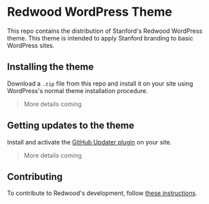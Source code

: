 # Redwood WordPress Theme
This repo contains the distribution of Stanford's Redwood WordPress theme.
This theme is intended to apply Stanford branding to basic WordPress sites.

## Installing the theme
Download a `.zip` file from this repo and install it on your site using
WordPress's normal theme installation procedure.

> More details coming

## Getting updates to the theme
Install and activate the
[GitHub Updater plugin](https://github.com/afragen/git-updater)
on your site.

> More details coming

## Contributing
To contribute to Redwood's development, follow [these instructions](docs/Development.md).